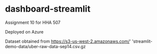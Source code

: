 # dashboard-streamlit

Assignment 10 for HHA 507

Deployed on Azure

Dataset obtained from https://s3-us-west-2.amazonaws.com/'
            'streamlit-demo-data/uber-raw-data-sep14.csv.gz
